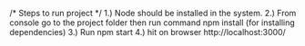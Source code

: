 /* Steps to run project */
1.) Node should be installed in the system.
2.) From console go to the project folder then run command npm install (for installing dependencies)
3.) Run npm start
4.) hit on browser http://localhost:3000/